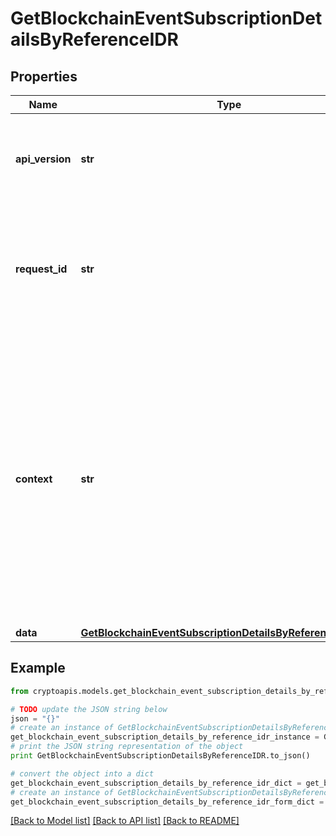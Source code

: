 # GetBlockchainEventSubscriptionDetailsByReferenceIDR


## Properties
Name | Type | Description | Notes
------------ | ------------- | ------------- | -------------
**api_version** | **str** | Specifies the version of the API that incorporates this endpoint. | 
**request_id** | **str** | Defines the ID of the request. The &#x60;requestId&#x60; is generated by Crypto APIs and it&#39;s unique for every request. | 
**context** | **str** | In batch situations the user can use the context to correlate responses with requests. This property is present regardless of whether the response was successful or returned as an error. &#x60;context&#x60; is specified by the user. | [optional] 
**data** | [**GetBlockchainEventSubscriptionDetailsByReferenceIDRData**](GetBlockchainEventSubscriptionDetailsByReferenceIDRData.md) |  | 

## Example

```python
from cryptoapis.models.get_blockchain_event_subscription_details_by_reference_idr import GetBlockchainEventSubscriptionDetailsByReferenceIDR

# TODO update the JSON string below
json = "{}"
# create an instance of GetBlockchainEventSubscriptionDetailsByReferenceIDR from a JSON string
get_blockchain_event_subscription_details_by_reference_idr_instance = GetBlockchainEventSubscriptionDetailsByReferenceIDR.from_json(json)
# print the JSON string representation of the object
print GetBlockchainEventSubscriptionDetailsByReferenceIDR.to_json()

# convert the object into a dict
get_blockchain_event_subscription_details_by_reference_idr_dict = get_blockchain_event_subscription_details_by_reference_idr_instance.to_dict()
# create an instance of GetBlockchainEventSubscriptionDetailsByReferenceIDR from a dict
get_blockchain_event_subscription_details_by_reference_idr_form_dict = get_blockchain_event_subscription_details_by_reference_idr.from_dict(get_blockchain_event_subscription_details_by_reference_idr_dict)
```
[[Back to Model list]](../README.md#documentation-for-models) [[Back to API list]](../README.md#documentation-for-api-endpoints) [[Back to README]](../README.md)


